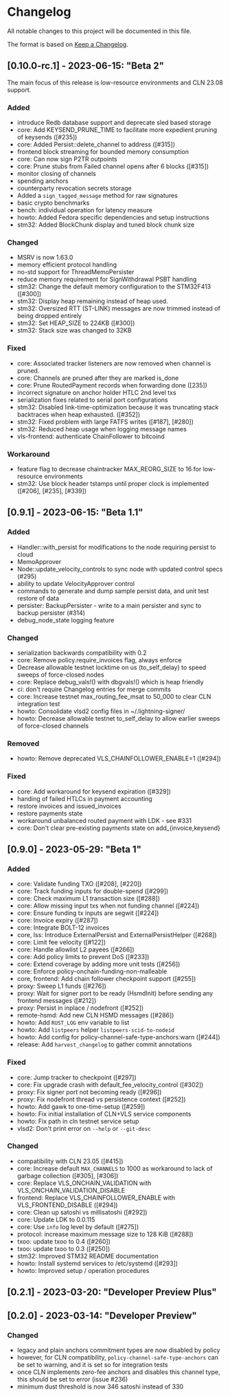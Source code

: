 # Changelog

All notable changes to this project will be documented in this file.

The format is based on [Keep a Changelog](https://keepachangelog.com/en/1.0.0/).

## [0.10.0-rc.1] - 2023-06-15: "Beta 2"

The main focus of this release is low-resource environments and CLN 23.08 support.

### Added

- introduce Redb database support and deprecate sled based storage
- core: Add KEYSEND_PRUNE_TIME to facilitate more expedient pruning of keysends ([#235])
- core: Added Persist::delete_channel to address ([#315])
- frontend block streaming for bounded memory consumption
- core: Can now sign P2TR outpoints
- core: Prune stubs from Failed channel opens after 6 blocks ([#315])
- monitor closing of channels
- spending anchors
- counterparty revocation secrets storage
- Added a `sign_tagged_message` method for raw signatures
- basic crypto benchmarks
- bench: individual operation for latency measure
- howto: Added Fedora specific dependencies and setup instructions
- stm32: Added BlockChunk display and tuned block chunk size

### Changed

- MSRV is now 1.63.0
- memory efficient protocol handling
- no-std support for ThreadMemoPersister
- reduce memory requirement for SignWithdrawal PSBT handling
- stm32: Change the default memory configuration to the STM32F413 ([#300])
- stm32: Display heap remaining instead of heap used.
- stm32: Oversized RTT (ST-LINK) messages are now trimmed instead of being dropped entirely
- stm32: Set HEAP_SIZE to 224KB ([#300])
- stm32: Stack size was changed to 32KB

### Fixed

- core: Associated tracker listeners are now removed when channel is pruned.
- core: Channels are pruned after they are marked is_done
- core: Prune RoutedPayment records when forwarding done ([235])
- incorrect signature on anchor holder HTLC 2nd level txs
- serialization fixes related to serial port configurations
- stm32: Disabled link-time-optimization because it was truncating stack backtraces when heap exhausted. ([#352])
- stm32: Fixed problem with large FATFS writes ([#187], [#280])
- stm32: Reduced heap usage when logging message names
- vls-frontend: authenticate ChainFollower to bitcoind

### Workaround

- feature flag to decrease chaintracker MAX_REORG_SIZE to 16 for low-resource environments
- stm32: Use block header tstamps until proper clock is implemented ([#206], [#235], [#339])


## [0.9.1] - 2023-06-15: "Beta 1.1"

### Added

- Handler::with_persist for modifications to the node requiring persist to cloud
- MemoApprover
- Node::update_velocity_controls to sync node with updated control specs (#295)
- ability to update VelocityApprover control
- commands to generate and dump sample persist data, and unit test restore of data
- persister: BackupPersister - write to a main persister and sync to backup persister (#314)
- debug_node_state logging feature

### Changed

- serialization backwards compatibility with 0.2
- core: Remove policy.require_invoices flag, always enforce
- Decrease allowable testnet locktime on us (to_self_delay) to speed sweeps of force-closed  nodes
- core: Replace debug_vals!() with dbgvals!() which is heap friendly
- ci: don't require Changelog entries for merge commits
- core: Increase testnet max_routing_fee_msat to 50_000 to clear CLN integration test
- howto: Consolidate vlsd2 config files in ~/.lightning-signer/
- howto: Decrease allowable testnet to_self_delay to allow earlier sweeps of force-closed channels

### Removed

- howto: Remove deprecated VLS_CHAINFOLLOWER_ENABLE=1 ([#294])

### Fixed

- core: Add workaround for keysend expiration ([#329])
- handing of failed HTLCs in payment accounting
- restore invoices and issued_invoices
- restore payments state
- workaround unbalanced routed payment with LDK - see #331
- core: Don't clear pre-existing payments state on add_{invoice,keysend}


## [0.9.0] - 2023-05-29: "Beta 1"

### Added

 - core: Validate funding TXO ([#208], [#220])
 - core: Track funding inputs for double-spend ([#299])
 - core: Check maximum L1 transaction size ([#288])
 - core: Allow missing input txs when not funding channel ([#224])
 - core: Ensure funding tx inputs are segwit ([#224])
 - core: Invoice expiry ([#287])
 - core: Integrate BOLT-12 invoices
 - core, lss: Introduce ExternalPersist and ExternalPersistHelper ([#268])
 - core: Limit fee velocity ([#122])
 - core: Handle allowlist L2 payees ([#266])
 - core: Add policy limits to prevent DoS ([#233])
 - core: Extend coverage by adding more unit tests ([#256])
 - core: Enforce policy-onchain-funding-non-malleable
 - core, frontend: Add chain follower checkpoint support ([#255])
 - proxy: Sweep L1 funds ([#276])
 - proxy: Wait for signer port to be ready (HsmdInit) before sending any frontend messages ([#212])
 - proxy: Persist in inplace / nodefront ([#252])
 - remote-hsmd: Add new CLN HSMD messages ([#286])
 - howto: Add `RUST_LOG` env variable to list
 - howto: Add `listpeers` helper `listpeers-scid-to-nodeid`
 - howto: Add config for policy-channel-safe-type-anchors:warn ([#244])
 - release: Add `harvest_changelog` to gather commit annotations

### Fixed

 - core: Jump tracker to checkpoint ([#297])
 - core: Fix upgrade crash with default_fee_velocity_control ([#302])
 - proxy: Fix signer port not becoming ready ([#296])
 - proxy: Fix nodefront thread vs persistence context ([#252])
 - howto: Add gawk to one-time-setup ([#259])
 - howto: Fix initial installation of CLN+VLS service components
 - howto: Fix path in cln testnet service setup
 - vlsd2: Don't print error on `--help` or `--git-desc`

### Changed

 - compatibility with CLN 23.05 ([#415])
 - core: Increase default `MAX_CHANNELS` to 1000 as workaround to lack of garbage collection ([#305], [#306])
 - core: Replace VLS_ONCHAIN_VALIDATION with VLS_ONCHAIN_VALIDATION_DISABLE
 - frontend: Replace VLS_CHAINFOLLOWER_ENABLE with VLS_FRONTEND_DISABLE ([#294])
 - core: Clean up satoshi vs millisatoshi ([#292])
 - core: Update LDK to 0.0.115
 - core: Use `info` log level by default ([#275])
 - protocol: increase maximum message size to 128 KiB ([#288])
 - txoo: update txoo to 0.4 ([#260])
 - txoo: update txoo to 0.3 ([#250])
 - stm32: Improved STM32 README documentation
 - howto: Install systemd services to /etc/systemd ([#293])
 - howto: Improved setup / operation procedures

## [0.2.1] - 2023-03-20: "Developer Preview Plus"

## [0.2.0] - 2023-03-14: "Developer Preview"

### Changed

- legacy and plain anchors commitment types are now disabled by policy
- however, for CLN compatibility, `policy-channel-safe-type-anchors` can be set to warning, and it is set so for integration tests
- once CLN implements zero-fee anchors and disables this channel type, this should be set to error (issue #236)
- minimum dust threshold is now 346 satoshi instead of 330


